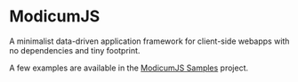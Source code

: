 # ModicumJS

A minimalist data-driven application framework for client-side webapps with no dependencies and tiny footprint.

A few examples are available in the [ModicumJS Samples](https://github.com/fcapolini/modicumjs-samples) project.
